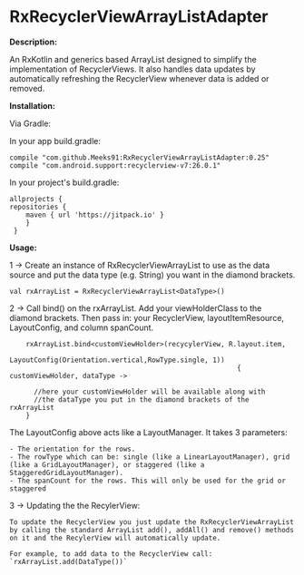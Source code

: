 # RxRecyclerViewArrayListAdapter

**Description:**

 An RxKotlin and generics based ArrayList designed to simplify the implementation of RecyclerViews.
 It also handles data updates by automatically refreshing the RecyclerView whenever data is added or removed.

**Installation:**

 Via Gradle:

 In your app build.gradle:

    compile "com.github.Meeks91:RxRecyclerViewArrayListAdapter:0.25"
    compile "com.android.support:recyclerview-v7:26.0.1"

In your project's build.gradle:

    allprojects {
    repositories {
        maven { url 'https://jitpack.io' }
        }
     }

**Usage:**

1 -> Create an instance of RxRecyclerViewArrayList to use as the data source and put the data type (e.g. String) you want in the diamond brackets.

    val rxArrayList = RxRecyclerViewArrayList<DataType>()
 
2 -> Call bind() on the rxArrayList. Add your viewHolderClass to the diamond brackets. Then pass in: your RecyclerView, layoutItemResource, LayoutConfig, and column spanCount.

```
    rxArrayList.bind<customViewHolder>(recycylerView, R.layout.item,
                                            LayoutConfig(Orientation.vertical,RowType.single, 1))
                                                        { customViewHolder, dataType ->

      //here your customViewHolder will be available along with
      //the dataType you put in the diamond brackets of the rxArrayList
    }
  ```
The LayoutConfig above acts like a LayoutManager. It takes 3 parameters:

    - The orientation for the rows.
    - The rowType which can be: single (like a LinearLayoutManager), grid (like a GridLayoutManager), or staggered (like a StaggeredGridLayoutManager).
    - The spanCount for the rows. This will only be used for the grid or staggered

3 -> Updating the the RecylerView:

    To update the RecyclerView you just update the RxRecyclerViewArrayList  by calling the standard ArrayList add(), addAll() and remove() methods on it and the RecylerView will automatically update.

    For example, to add data to the RecyclerView call: `rxArrayList.add(DataType())`
